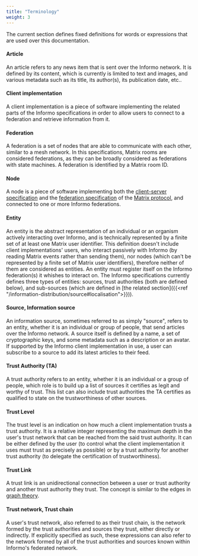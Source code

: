 ```yaml
---
title: "Terminology"
weight: 3
---
```


The current section defines fixed definitions for words or expressions that are
used over this documentation.

#### Article

An article refers to any news item that is sent over the Informo network. It is
defined by its content, which is currently is limited to text and images, and
various metadata such as its title, its author(s), its publication date, etc..

#### Client implementation

A client implementation is a piece of software implementing the related parts of
the Informo specifications in order to allow users to connect to a federation
and retrieve information from it.

#### Federation

A federation is a set of nodes that are able to communicate with each other,
similar to a mesh network. In this specifications, Matrix rooms are considered
federations, as they can be broadly considered as federations with state
machines. A federation is identified by a Matrix room ID.

#### Node

A node is a piece of software implementing both the [client-server
specification](https://matrix.org/docs/spec/client_server/r0.4.0.html) and the
[federation
specification](https://matrix.org/docs/spec/server_server/r0.1.1.html) of the
[Matrix protocol](https://matrix.org), and connected to one or more Informo
federations.

#### Entity

An entity is the abstract representation of an individual or an organism
actively interacting over Informo, and is technically represented by a finite
set of at least one Matrix user identifier. This definition doesn't include
client implementations' users, who interact passively with Informo (by reading
Matrix events rather than sending them), nor nodes (which can't be represented
by a finite set of Matrix user identifiers), therefore neither of them are
considered as entities. An entity must register itself on the Informo
federation(s) it whishes to interact on. The Informo specifications currently
defines three types of entities: sources, trust authorities (both are defined
below), and sub-sources (which are defined in [the related section]({{<ref
"/information-distribution/source#localisation">}})).

#### Source, Information source

An information source, sometimes referred to as simply "source", refers to an
entity, whether it is an individual or group of people, that send articles over
the Informo network. A source itself is defined by a name, a set of
cryptographic keys, and some metadata such as a description or an avatar. If
supported by the Informo client implementation in use, a user can subscribe to a
source to add its latest articles to their feed.

#### Trust Authority (TA)

A trust authority refers to an entity, whether it is an individual or a group of
people, which role is to build up a list of sources it certifies as legit and
worthy of trust. This list can also include trust authorities the TA certifies
as qualified to state on the trustworthiness of other sources.

#### Trust Level

The trust level is an indication on how much a client implementation trusts a
trust authority. It is a relative integer representing the maximum depth in the
user's trust network that can be reached from the said trust authority. It can
be either defined by the user (to control what the client implementation it uses
must trust as precisely as possible) or by a trust authority for another trust
authority (to delegate the certification of trustworthiness).

#### Trust Link

A trust link is an unidirectional connection between a user or trust authority
and another trust authority they trust. The concept is similar to the edges in
[graph theory](https://en.wikipedia.org/wiki/Graph_theory).

#### Trust network, Trust chain

A user's trust network, also referred to as their trust chain, is the network
formed by the trust authorities and sources they trust, either directly or
indirectly. If explicitly specified as such, these expressions can also refer to
the network formed by all of the trust authorities and sources known within
Informo's federated network.
